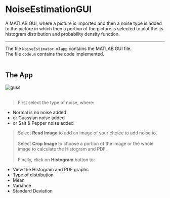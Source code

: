 # NoiseEstimationGUI
A MATLAB GUI, where a picture is imported and then a noise type is added to the picture in which then a portion of the picture is selected to plot the its histogram distribution and probability density function.


-----
The file `NoiseEstimator.mlapp` contains the MATLAB GUI file. <br>
The file `code.m` contains the code implemented. <br> <br>

## The App

![guss](https://user-images.githubusercontent.com/108863344/195920442-8e868bfe-8715-4aac-80dc-2b7e6584da45.png) <br> <br>

> First select the type of noise, where: <br>
* Normal is no noise added
* or Guassian noise added
* or Salt & Pepper noise added
> Select **Read Image** to add an image of your choice to add noise to. <br> <br>
> Select **Crop Image** to choose a portion of the image or the whole image to calculate the Histogram and PDF. <br> <br>
> Finally, click on **Histogram** button to: <br>
* View the Histogram and PDF graphs
* Type of distribution
* Mean
* Variance
* Standard Deviation
